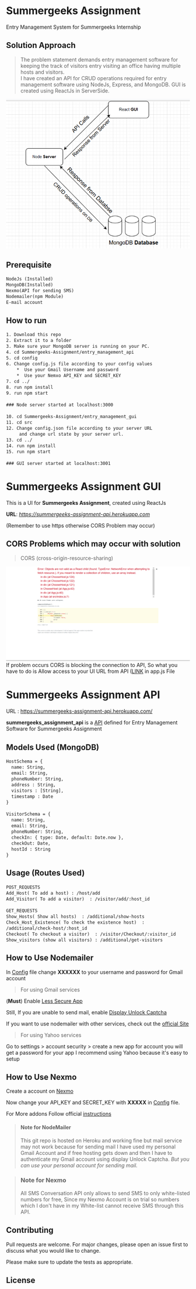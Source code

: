 # Summergeeks Assignment
Entry Management System for Summergeeks Internship

## Solution Approach
> The problem statement demands entry management software for keeping the track of visitors entry visiting an office having multiple hosts and visitors.\
>I have created an API for CRUD operations required for entry management software using NodeJs, Express, and MongoDB.
GUI is created using ReactJs in ServerSide.

![Image](https://github.com/thesid01/Summergeeks-Assignment/blob/master/entry_management_api/Design.png)


## Prerequisite
```
NodeJs (Installed)
MongoDB(Installed)
Nexmo(API for sending SMS)
Nodemailer(npm Module)
E-mail account
```

## How to run
```
1. Download this repo
2. Extract it to a folder
3. Make sure your MongoDB server is running on your PC.
4. cd Summergeeks-Assignment/entry_management_api
5. cd config
6. Change config.js file according to your config values
    *  Use your Gmail Username and password
    *  Use your Nemxo API_KEY and SECRET_KEY
7. cd ../
8. run npm install
9. run npm start

### Node server started at localhost:3000

10. cd Summergeeks-Assignment/entry_management_gui
11. cd src
12. Change config.json file according to your server URL 
     and change url state by your server url.
13. cd ../
14. run npm install
15. run npm start

### GUI server started at localhost:3001

```

 # Summergeeks Assignment GUI

This is a UI for **Summergeeks Assignment**, created using ReactJs

**URL**: *https://summergeeks-assignment-api.herokuapp.com*

(Remember to use https otherwise CORS Problem may occur)


## CORS Problems which may occur with solution
>CORS (cross-origin-resource-sharing)

![Image](https://github.com/thesid01/Summergeeks-Assignment/blob/master/entry_management_gui/cors-errorpng.png) 
If problem occurs CORS is blocking the connection to API, So what you have to do is Allow access to your UI URL from API ([LINK](https://github.com/thesid01/Summergeeks-Assignment/blob/master/entry_management_api) in app.js File


# Summergeeks Assignment API
URL : https://summergeeks-assignment-api.herokuapp.com/

**summergeeks_assignment_api** is a [API](https://summergeeks-assignment-api.herokuapp.com/) defined for Entry Management Software for Summergeeks Assignment


## Models Used (MongoDB)

```
HostSchema = {
  name: String,
  email: String,
  phoneNumber: String,
  address : String,
  visitors : [String],
  timestamp : Date
}

VisitorSchema = {
  name: String,
  email: String,
  phoneNumber: String,
  checkIn: { type: Date, default: Date.now },
  checkOut: Date,
  hostId : String
}
```

## Usage (Routes Used)

```
POST_REQUESTS
Add_Host( To add a host) : /host/add
Add_Visitor( To add a visitor)  : /visitor/add/:host_id

GET_REQUESTS
Show_Hosts( Show all hosts)  : /additional/show-hosts
Check_Host_Existence( To check the existence host)  : /additional/check-host/:host_id 
Checkout( To checkout a visitor)  : /visitor/Checkout/:visitor_id
Show_visitors (show all visitors) : /additional/get-visitors
```

## How to Use Nodemailer
In [Config](https://github.com/thesid01/Summergeeks-Assignment/blob/master/entry_management_api/config/config.js) file change **XXXXXX** to your username and password for Gmail account

>For using Gmail services 

(**Must**) Enable [Less Secure App](https://myaccount.google.com/lesssecureapps?pli=1)

Still, If you are unable to send mail, enable [Display Unlock Captcha](https://accounts.google.com/DisplayUnlockCaptcha)

If you want to use nodemailer with other services, check out the [official Site](https://nodemailer.com/usage/)

>For using Yahoo services 

Go to settings > account security > create a new app for account you will get a password for your app
I recommend using Yahoo because it's easy to setup

## How to Use Nexmo

Create a account on [Nexmo](https://www.nexmo.com/)

Now change your API_KEY and SECRET_KEY with **XXXXX** in  [Config](https://github.com/thesid01/Summergeeks-Assignment/blob/master/entry_management_api/config/config.js)  file.

For More addons Follow official [instructions](https://developer.nexmo.com/documentation)


>#### Note for NodeMailer
>This git repo is hosted on Heroku and working fine but mail service may not work because for sending mail I have used my personal Gmail Account and if free hosting gets down and then I have to authenticate my Gmail account using display Unlock Captcha. *But you can use your personal account for sending mail.*


>### Note for Nexmo
>All SMS Conversation API only allows to send SMS to only white-listed numbers for free, Since my Nexmo Account is on trial so numbers which I don't have in my White-list cannot receive SMS through this API.

## Contributing
Pull requests are welcome. For major changes, please open an issue first to discuss what you would like to change.

Please make sure to update the tests as appropriate.

## License


